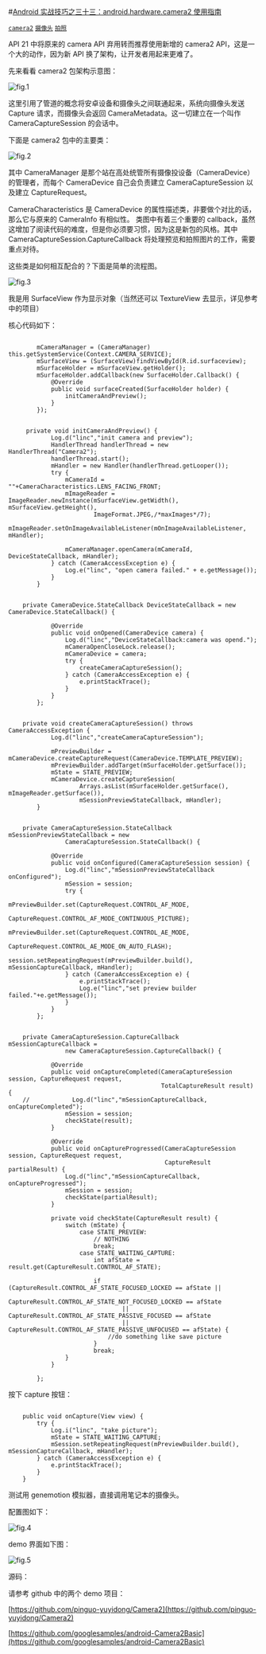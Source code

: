 #[Android 实战技巧之三十三：android.hardware.camera2 使用指南](http://blog.csdn.net/lincyang/article/details/45951225)

[`camera2`](http://www.csdn.net/tag/camera2) [`摄像头`](http://www.csdn.net/tag/%e6%91%84%e5%83%8f%e5%a4%b4) [`拍照`](http://www.csdn.net/tag/%e6%8b%8d%e7%85%a7)

API 21 中将原来的 camera API 弃用转而推荐使用新增的 camera2 API，这是一个大的动作，因为新 API 换了架构，让开发者用起来更难了。
 
先来看看 camera2 包架构示意图： 

![fig.1](images/33-1.png)

这里引用了管道的概念将安卓设备和摄像头之间联通起来，系统向摄像头发送 Capture 请求，而摄像头会返回 CameraMetadata。这一切建立在一个叫作 CameraCaptureSession 的会话中。

下面是 camera2 包中的主要类：

![fig.2](images/33-2.png) 

其中 CameraManager 是那个站在高处统管所有摄像投设备（CameraDevice）的管理者，而每个 CameraDevice 自己会负责建立 CameraCaptureSession 以及建立 CaptureRequest。

CameraCharacteristics 是 CameraDevice 的属性描述类，非要做个对比的话，那么它与原来的 CameraInfo 有相似性。 
类图中有着三个重要的 callback，虽然这增加了阅读代码的难度，但是你必须要习惯，因为这是新包的风格。其中 CameraCaptureSession.CaptureCallback 将处理预览和拍照图片的工作，需要重点对待。

这些类是如何相互配合的？下面是简单的流程图。 

![fig.3](images/33-3.png)

我是用 SurfaceView 作为显示对象（当然还可以 TextureView 去显示，详见参考中的项目）
 
核心代码如下：

```

        mCameraManager = (CameraManager) this.getSystemService(Context.CAMERA_SERVICE);
        mSurfaceView = (SurfaceView)findViewById(R.id.surfaceview);
        mSurfaceHolder = mSurfaceView.getHolder();
        mSurfaceHolder.addCallback(new SurfaceHolder.Callback() {
            @Override
            public void surfaceCreated(SurfaceHolder holder) {
                initCameraAndPreview();
            }
        });

```

```

     private void initCameraAndPreview() {
            Log.d("linc","init camera and preview");
            HandlerThread handlerThread = new HandlerThread("Camera2");
            handlerThread.start();
            mHandler = new Handler(handlerThread.getLooper());
            try {
                mCameraId = ""+CameraCharacteristics.LENS_FACING_FRONT;
                mImageReader = ImageReader.newInstance(mSurfaceView.getWidth(), mSurfaceView.getHeight(),
                        ImageFormat.JPEG,/*maxImages*/7);
                mImageReader.setOnImageAvailableListener(mOnImageAvailableListener, mHandler);

                mCameraManager.openCamera(mCameraId, DeviceStateCallback, mHandler);
            } catch (CameraAccessException e) {
                Log.e("linc", "open camera failed." + e.getMessage());
            }
        }

```

```

    private CameraDevice.StateCallback DeviceStateCallback = new CameraDevice.StateCallback() {

            @Override
            public void onOpened(CameraDevice camera) {
                Log.d("linc","DeviceStateCallback:camera was opend.");
                mCameraOpenCloseLock.release();
                mCameraDevice = camera;
                try {
                    createCameraCaptureSession();
                } catch (CameraAccessException e) {
                    e.printStackTrace();
                }
            }
        };

```

```

    private void createCameraCaptureSession() throws CameraAccessException {
            Log.d("linc","createCameraCaptureSession");

            mPreviewBuilder = mCameraDevice.createCaptureRequest(CameraDevice.TEMPLATE_PREVIEW);
            mPreviewBuilder.addTarget(mSurfaceHolder.getSurface());
            mState = STATE_PREVIEW;
            mCameraDevice.createCaptureSession(
                    Arrays.asList(mSurfaceHolder.getSurface(), mImageReader.getSurface()),
                    mSessionPreviewStateCallback, mHandler);
        }

```

```

    private CameraCaptureSession.StateCallback mSessionPreviewStateCallback = new
                CameraCaptureSession.StateCallback() {

            @Override
            public void onConfigured(CameraCaptureSession session) {
                Log.d("linc","mSessionPreviewStateCallback onConfigured");
                mSession = session;
                try {
                    mPreviewBuilder.set(CaptureRequest.CONTROL_AF_MODE,
                          CaptureRequest.CONTROL_AF_MODE_CONTINUOUS_PICTURE);
                    mPreviewBuilder.set(CaptureRequest.CONTROL_AE_MODE,
                           CaptureRequest.CONTROL_AE_MODE_ON_AUTO_FLASH);
                    session.setRepeatingRequest(mPreviewBuilder.build(), mSessionCaptureCallback, mHandler);
                } catch (CameraAccessException e) {
                    e.printStackTrace();
                    Log.e("linc","set preview builder failed."+e.getMessage());
                }
            }
        };

```

```

    private CameraCaptureSession.CaptureCallback mSessionCaptureCallback =
                new CameraCaptureSession.CaptureCallback() {

            @Override
            public void onCaptureCompleted(CameraCaptureSession session, CaptureRequest request,
                                           TotalCaptureResult result) {
    //            Log.d("linc","mSessionCaptureCallback, onCaptureCompleted");
                mSession = session;
                checkState(result);
            }

            @Override
            public void onCaptureProgressed(CameraCaptureSession session, CaptureRequest request,
                                            CaptureResult partialResult) {
                Log.d("linc","mSessionCaptureCallback,  onCaptureProgressed");
                mSession = session;
                checkState(partialResult);
            }

            private void checkState(CaptureResult result) {
                switch (mState) {
                    case STATE_PREVIEW:
                        // NOTHING
                        break;
                    case STATE_WAITING_CAPTURE:
                        int afState = result.get(CaptureResult.CONTROL_AF_STATE);

                        if (CaptureResult.CONTROL_AF_STATE_FOCUSED_LOCKED == afState ||
                             CaptureResult.CONTROL_AF_STATE_NOT_FOCUSED_LOCKED == afState
                                ||  CaptureResult.CONTROL_AF_STATE_PASSIVE_FOCUSED == afState
                                || CaptureResult.CONTROL_AF_STATE_PASSIVE_UNFOCUSED == afState) {
                            //do something like save picture
                        }
                        break;
                }
            }

        };

```

按下 capture 按钮：

```

    public void onCapture(View view) {
        try {
            Log.i("linc", "take picture");
            mState = STATE_WAITING_CAPTURE;
            mSession.setRepeatingRequest(mPreviewBuilder.build(), mSessionCaptureCallback, mHandler);
        } catch (CameraAccessException e) {
            e.printStackTrace();
        }
    }

```

测试用 genemotion 模拟器，直接调用笔记本的摄像头。 

配置图如下： 

![fig.4](images/33-4.png)

demo 界面如下图：

![fig.5](images/33-5.png)

源码：
 
请参考 github 中的两个 demo 项目： 

[https://github.com/pinguo-yuyidong/Camera2](https://github.com/pinguo-yuyidong/Camera2) 

[https://github.com/googlesamples/android-Camera2Basic](https://github.com/googlesamples/android-Camera2Basic)